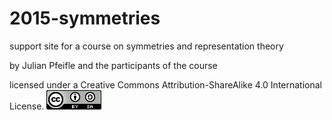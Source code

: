 # 2015-symmetries
support site for a course on symmetries and representation theory

by Julian Pfeifle and the participants of the course

licensed under a Creative Commons Attribution-ShareAlike 4.0 International License.
![CC-by-sa-4.0](cc-by-sa-4.0-88x31.png)

